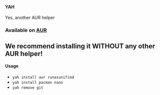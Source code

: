 #### YAH
Yes, another AUR helper
### Available on [AUR](https://aur.archlinux.org/packages/yah/)
## We recommend installing it WITHOUT any other AUR helper!

#### Usage
  * ```yah install aur runasunified```
  * ```yah install pacman nano```
  * ```yah remove git```
